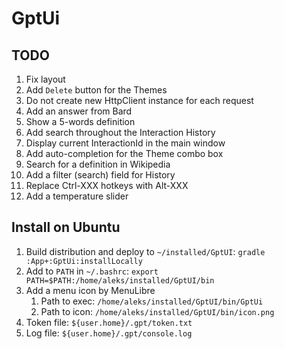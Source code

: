 # GptUi

## TODO

1. Fix layout
2. Add `Delete` button for the Themes
3. Do not create new HttpClient instance for each request
4. Add an answer from Bard
5. Show a 5-words definition
6. Add search throughout the Interaction History
7. Display current InteractionId in the main window
8. Add auto-completion for the Theme combo box
9. Search for a definition in Wikipedia
10. Add a filter (search) field for History
11. Replace Ctrl-XXX hotkeys with Alt-XXX
12. Add a temperature slider

## Install on Ubuntu

1. Build distribution and deploy to `~/installed/GptUI`: `gradle :App+:GptUi:installLocally`
2. Add to `PATH` in `~/.bashrc`: `export PATH=$PATH:/home/aleks/installed/GptUI/bin`
3. Add a menu icon by MenuLibre
    1. Path to exec: `/home/aleks/installed/GptUI/bin/GptUi`
    2. Path to icon: `/home/aleks/installed/GptUI/bin/icon.png`
4. Token file: `${user.home}/.gpt/token.txt`
5. Log file: `${user.home}/.gpt/console.log`
